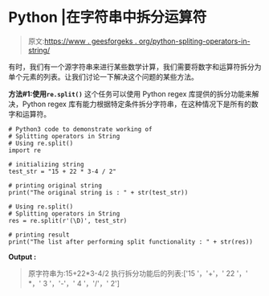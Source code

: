 # Python |在字符串中拆分运算符

> 原文:[https://www . geesforgeks . org/python-spliting-operators-in-string/](https://www.geeksforgeeks.org/python-splitting-operators-in-string/)

有时，我们有一个源字符串来进行某些数学计算，我们需要将数字和运算符拆分为单个元素的列表。让我们讨论一下解决这个问题的某些方法。

**方法#1:使用`re.split()`**
这个任务可以使用 Python regex 库提供的拆分功能来解决，Python regex 库有能力根据特定条件拆分字符串，在这种情况下是所有的数字和运算符。

```
# Python3 code to demonstrate working of
# Splitting operators in String
# Using re.split()
import re

# initializing string 
test_str = "15 + 22 * 3-4 / 2"

# printing original string 
print("The original string is : " + str(test_str))

# Using re.split()
# Splitting operators in String
res = re.split(r'(\D)', test_str)

# printing result 
print("The list after performing split functionality : " + str(res))
```

**Output :**

> 原字符串为:15+22*3-4/2
> 执行拆分功能后的列表:['15 '，'+'，' 22 '，' *，' 3 '，'-'，' 4 '，'/'，' 2']